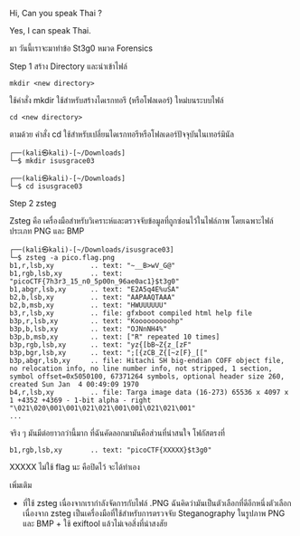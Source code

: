Hi, Can you speak Thai ?

Yes, I can speak Thai.

มา วันนี้เราจะมาทำข้อ St3g0 หมวด Forensics

Step 1 สร้าง Directory และนำเข้าไฟล์

```
mkdir <new directory>
```
ใช้คำสั่ง mkdir ใช้สำหรับสร้างไดเรกทอรี (หรือโฟลเดอร์) ใหม่บนระบบไฟล์
```
cd <new directory>
```
ตามด้วย คำสั่ง cd ใช้สำหรับเปลี่ยนไดเรกทอรีหรือโฟลเดอร์ปัจจุบันในเทอร์มินัล
```
┌──(kali㉿kali)-[~/Downloads]
└─$ mkdir isusgrace03

┌──(kali㉿kali)-[~/Downloads]
└─$ cd isusgrace03
```

Step 2 zsteg

Zsteg คือ เครื่องมือสำหรับวิเคราะห์และตรวจจับข้อมูลที่ถูกซ่อนไว้ในไฟล์ภาพ โดยเฉพาะไฟล์ประเภท PNG และ BMP

```
┌──(kali㉿kali)-[~/Downloads/isusgrace03]
└─$ zsteg -a pico.flag.png
b1,r,lsb,xy         .. text: "~__B>wV_G@"
b1,rgb,lsb,xy       .. text: "picoCTF{7h3r3_15_n0_5p00n_96ae0ac1}$t3g0"
b1,abgr,lsb,xy      .. text: "E2A5q4E%uSA"
b2,b,lsb,xy         .. text: "AAPAAQTAAA"
b2,b,msb,xy         .. text: "HWUUUUUU"
b3,r,lsb,xy         .. file: gfxboot compiled html help file
b3p,r,lsb,xy        .. text: "Kooooooooohp"
b3p,b,lsb,xy        .. text: "OJNnNH4%"
b3p,b,msb,xy        .. text: ["R" repeated 10 times]
b3p,rgb,lsb,xy      .. text: "yz{[bB~Z{z_[zF"
b3p,bgr,lsb,xy      .. text: ";[{zCB_Z{[~z[F}_[["
b3p,abgr,lsb,xy     .. file: Hitachi SH big-endian COFF object file, no relocation info, no line number info, not stripped, 1 section, symbol offset=0x5050100, 67371264 symbols, optional header size 260, created Sun Jan  4 00:49:09 1970                                           
b4,r,lsb,xy         .. file: Targa image data (16-273) 65536 x 4097 x 1 +4352 +4369 - 1-bit alpha - right "\021\020\001\001\021\021\001\001\021\021\001"
...
```
จริง ๆ มันมีต่อยาวกว่านี้มาก ที่ฉันคัดลอกมามันคือส่วนที่น่าสนใจ โฟกัสตรงที่
```
b1,rgb,lsb,xy       .. text: "picoCTF{XXXXX}$t3g0"
```
XXXXX ไม่ใช้ flag นะ คือปิดไว้ จะได้ทำเอง

เพิ่มเติม

- ที่ใช้ zsteg เนื่องจากเรากำลังจัดการกับไฟล์ .PNG ฉันคิดว่ามันเป็นตัวเลือกที่ดีอีกหนึ่งตัวเลือก เนื่องจาก zsteg เป็นเครื่องมือที่ใช้สำหรับการตรวจจับ Steganography ในรูปภาพ PNG และ BMP + ใช้ exiftool แล้วไม่เจอสิ่งที่น่าสงสัย
